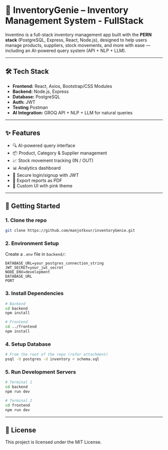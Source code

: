 # 🧠 InventoryGenie – Inventory Management System - FullStack

Inventino is a full-stack inventory management app built with the **PERN stack** (PostgreSQL, Express, React, Node.js), designed to help users manage products, suppliers, stock movements, and more with ease — including an AI-powered query system (API + NLP + LLM).

---

## 🛠 Tech Stack

- **Frontend:** React, Axios, Bootstrap/CSS Modules
- **Backend:** Node.js, Express
- **Database:** PostgreSQL
- **Auth:** JWT
- **Testing** Postman
- **AI Integration:** GROQ API + NLP + LLM for natural queries

---

## ✨ Features

- 🔍 AI-powered query interface
- 📦 Product, Category & Supplier management
- 📈 Stock movement tracking (IN / OUT)
- 📊 Analytics dashboard
- 🔐 Secure login/signup with JWT
- 📄 Export reports as PDF
- 🎨 Custom UI with pink theme

---

## 🧰 Getting Started

### 1. Clone the repo
```bash
git clone https://github.com/manjotkxur/inventoryGenie.git
```

### 2. Environment Setup
Create a `.env` file in `backend/`:

```env
DATABASE_URL=your_postgres_connection_string
JWT_SECRET=your_jwt_secret
NODE_ENV=development
DATABASE_URL
PORT
```

### 3. Install Dependencies
```bash
# Backend
cd backend
npm install

# Frontend
cd ../frontend
npm install
```

### 4. Setup Database
```bash
# From the root of the repo (refer attachment)
psql -U postgres -d inventory < schema.sql
```

### 5. Run Development Servers
```bash
# Terminal 1
cd backend
npm run dev

# Terminal 2
cd frontend
npm run dev
```
---

## 📜 License

This project is licensed under the MIT License.
